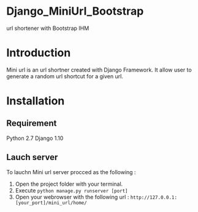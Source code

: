 # Django_MiniUrl_Bootstrap
 url shortener with Bootstrap IHM

# Introduction

Mini url is an url shortner created with Django Framework. It allow user to generate a random url shortcut for a given url.

# Installation

## Requirement

  Python 2.7
  Django 1.10

## Lauch server

To lauchn Mini url server procced as the following :

  1. Open the project folder with your terminal.
  2. Execute ```python manage.py runserver [port]```
  3. Open your webrowser with the following url : ```http://127.0.0.1:[your_port]/mini_url/home/```
    
